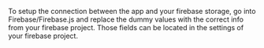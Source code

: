 To setup the connection between the app and your firebase storage, go into Firebase/Firebase.js and replace the dummy values with the correct info from your firebase project. Those fields can be located in the settings of your firebase project. 
